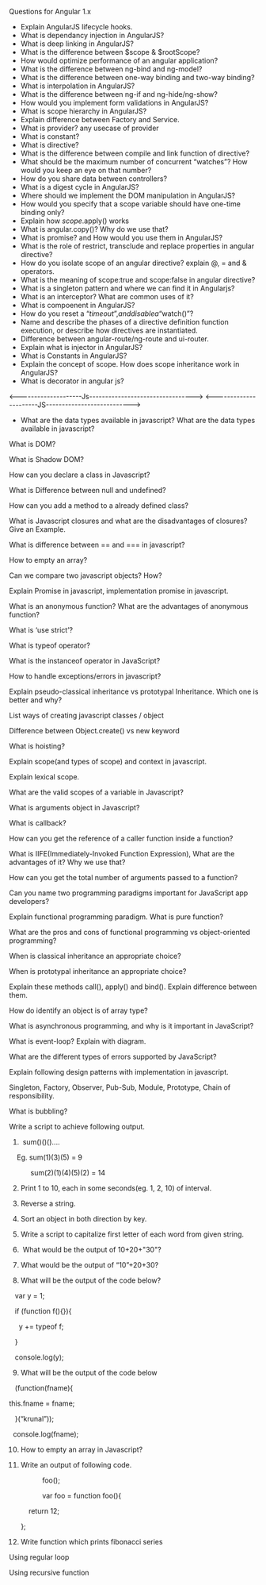 Questions for Angular 1.x

- Explain AngularJS lifecycle hooks.
- What is dependancy injection in AngularJS?
- What is deep linking in AngularJS?
- What is the difference between $scope & $rootScope?
- How would optimize performance of an angular application?
- What is the difference between ng-bind and ng-model?
- What is the difference between one-way binding and two-way binding?
- What is interpolation in AngularJS?
- What is the difference between ng-if and ng-hide/ng-show?
- How would you implement form validations in AngularJS?
- What is scope hierarchy in AngularJS?
- Explain difference between Factory and Service.
- What is provider? any usecase of provider
- What is constant?
- What is directive?
- What is the difference between compile and link function of directive?
- What should be the maximum number of concurrent “watches”? How would you keep an eye on that number?
- How do you share data between controllers?
- What is a digest cycle in AngularJS?
- Where should we implement the DOM manipulation in AngularJS?
- How would you specify that a scope variable should have one-time binding only?
- Explain how $scope.$apply() works
- What is angular.copy()? Why do we use that?
- What is promise? and How would you use them in AngularJS?
- What is the role of restrict, transclude and replace properties in angular directive?
- How do you isolate scope of an angular directive? explain @, = and & operators.
- What is the meaning of scope:true and scope:false in angular directive?
- What is a singleton pattern and where we can find it in Angularjs?
- What is an interceptor? What are common uses of it?
- What is compoenent in AngularJS?
- How do you reset a “$timeout”, and disable a “$watch()”?
- Name and describe the phases of a directive definition function execution, or describe how directives are instantiated.
- Difference between angular-route/ng-route and ui-router.
- Explain what is injector in AngularJS?
- What is Constants in AngularJS?
- Explain the concept of scope. How does scope inheritance work in AngularJS?
- What is decorator in angular js?

<--------------------Js--------------------------------->
<----------------------JS--------------------------->

* What are the data types available in javascript?
What are the data types available in javascript?

What is DOM?

What is Shadow DOM?

How can you declare a class in Javascript?

What is Difference between null and undefined?

How can you add a method to a already defined class? 

What is Javascript closures and what are the disadvantages of closures? Give an Example.

What is difference between == and === in javascript?

How to empty an array?

Can we compare two javascript objects? How?

Explain Promise in javascript, implementation promise in javascript.

What is an anonymous function? What are the advantages of anonymous function?

What is ‘use strict’?

What is typeof operator?

What is the instanceof operator in JavaScript?

How to handle exceptions/errors in javascript?

Explain pseudo-classical inheritance vs prototypal Inheritance. Which one is better and why?

List ways of creating javascript classes / object

Difference between Object.create() vs new keyword

What is hoisting?

Explain scope(and types of scope) and context in javascript.

Explain lexical scope.

What are the valid scopes of a variable in Javascript?

What is arguments object in Javascript?

What is callback?

How can you get the reference of a caller function inside a function?

What is IIFE(Immediately-Invoked Function Expression), What are the advantages of it? Why we use that?

How can you get the total number of arguments passed to a function?

Can you name two programming paradigms important for JavaScript app developers?

Explain functional programming paradigm. What is pure function?

What are the pros and cons of functional programming vs object-oriented programming?

When is classical inheritance an appropriate choice?

When is prototypal inheritance an appropriate choice?

Explain these methods call(), apply() and bind(). Explain difference between them.

How do identify an object is of array type?

What is asynchronous programming, and why is it important in JavaScript?

What is event-loop? Explain with diagram.

What are the different types of errors supported by JavaScript?

Explain following design patterns with implementation in javascript.

Singleton, Factory, Observer, Pub-Sub, Module, Prototype, Chain of responsibility. 

What is bubbling?

Write a script to achieve following output.

1.  sum(<number>)(<number>)(<number>)....

    Eg. sum(1)(3)(5) = 9

           sum(2)(1)(4)(5)(2) = 14

2. Print 1 to 10, each in some seconds(eg. 1, 2, 10) of interval.

3. Reverse a string.

4. Sort an object in both direction by key.

5. Write a script to capitalize first letter of each word from given string.

6.  What would be the output of 10+20+"30"?

7. What would be the output of “10”+20+30?

8. What will be the output of the code below?

   var y = 1;

   if (function f(){}){

     y += typeof f;

   }

   console.log(y);

9. What will be the output of the code below

   (function(fname){

this.fname = fname;

   }(“krunal”));

  console.log(fname);

10. How to empty an array in Javascript?

11. Write an output of following code.

                 foo();

                 var foo = function foo(){ 

          return 12; 

      };

12. Write function which prints fibonacci series 

Using regular loop

Using recursive function  
